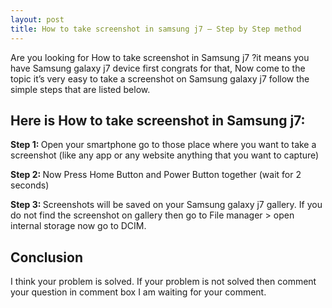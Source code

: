 ```yaml
---
layout: post
title: How to take screenshot in samsung j7 – Step by Step method
---
```

<link rel="canonical" href="https://www.andrimo.com/how-to-take-screenshot-in-samsung-j7/" />
<amp-img width="600" height="300" layout="responsive" src="https://www.andrimo.com/assets/images/how-to-take-screenshot-in-samsung-j7.jpg"></amp-img>

Are you looking for How to take screenshot in Samsung j7 ?it means you have Samsung galaxy j7 device first congrats for that, Now come to the topic it’s very easy to take a screenshot on Samsung galaxy j7 follow the simple steps that are listed below.

## Here is How to take screenshot in Samsung j7:

<b> Step 1: </b> Open your smartphone go to those place where you want to take a screenshot (like any app or any website anything that you want to capture)

<b> Step 2: </b> Now Press Home Button and Power Button together (wait for 2 seconds)

<b> Step 3: </b> Screenshots will be saved on your Samsung galaxy j7 gallery. If you do not find the screenshot on gallery then go to File manager > open internal storage now go to DCIM.

## Conclusion

I think your problem is solved. If your problem is not solved then comment your question in comment box I am waiting for your comment.
